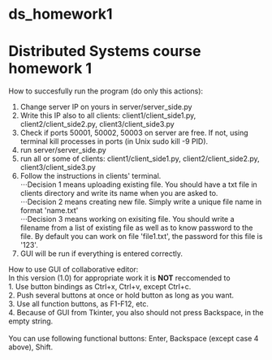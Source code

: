 # ds_homework1
Distributed Systems course homework 1
=====================================
How to succesfully run the program (do only this actions): <br>
1. Change server IP on yours in server/server_side.py <br>
2. Write this IP also to all clients: client1/client_side1.py, client2/client_side2.py, client3/client_side3.py <br>
3. Check if ports 50001, 50002, 50003 on server are free. If not, using terminal kill processes in ports (in Unix sudo kill -9 PID). <br>
4. run server/server_side.py <br>
5. run all or some of clients: client1/client_side1.py, client2/client_side2.py, client3/client_side3.py <br>
6. Follow the instructions in clients' terminal.  <br>
⋅⋅⋅Decision 1 means uploading existing file. You should have a txt file in clients directory and write its name when you are asked to.  <br>
⋅⋅⋅Decision 2 means creating new file. Simply write a unique file name in format 'name.txt' <br>
⋅⋅⋅Decision 3 means working on exisiting file. You should write a filename from a list of existing file as well as to know password to the file. By default you can work on file 'file1.txt', the password for this file is '123'. <br>
7. GUI will be run if everything is entered correctly. <br>

How to use GUI of collaborative editor: <br>
In this version (1.0) for appropriate work it is <b>NOT</b> reccomended to  <br>
	1. Use button bindings as Ctrl+x, Ctrl+v, except Ctrl+c.   <br>
	2. Push several buttons at once or hold button as long as you want. <br>
	3. Use all function buttons, as F1-F12, etc.  <br>
	4. Because of GUI from Tkinter, you also should not press Backspace, in the empty string. <br>
 <br>
You can use following functional buttons: Enter, Backspace (except case 4 above), Shift. <br>
